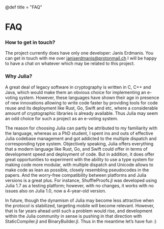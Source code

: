 @def title = "FAQ"

# FAQ

### How to get in touch?

The project currently does have only one developer: Janis Erdmanis. You can get in touch with me over janiserdmanis@protonmail.ch I will be happy to have a chat on whatever which may be related to this project. 

### Why Julia?

A great deal of legacy software in cryptography is written in C, C++ and Java, which would make them an obvious choice for implementing an e-voting system. However, these languages have shown their age in presence of new innovations allowing to write code faster by providing tools for code reuse and its deployment like Rust, Go, Swift and etc, where a considerable amount of cryptographic libraries is already available. Thus Julia may seem an odd choice for such a project as an e-voting system. 

The reason for choosing Julia can partly be attributed to my familiarity with the language, whereas as a PhD student, I spent ins and outs of effective Julia codebase management and got addicted to the multiple dispatch and corresponding type system. Objectively speaking, Julia offers everything that a modern language like Rust, Go, and Swift could offer in terms of development speed and deployment of code. But in addition, it does offer great opportunities to experiment with the ability to use a type system for making code more modular, with multiple dispatch and Unicode allows to make code as lean as possible, closely resembling pseudocodes in the papers. And the worry-free compatibility between platforms and Julia versions is a great plus. For instance, ShuffleProofs.jl was developed using Julia 1.7 as a testing platform; however, with no changes, it works with no issues also on Julia 1.0, now a 4-year-old version. 

In future, though the dynamism of Julia may become less attractive when the protocol is stabilized, targeting mobile will become relevant. However, that is far years ahead until such a problem would rise, and development within the Julia community in sense is pushing in that direction with StaticCompiler.jl and BinaryBuilder.jl. Thus in the meantime let’s have fun :) 

### 






























